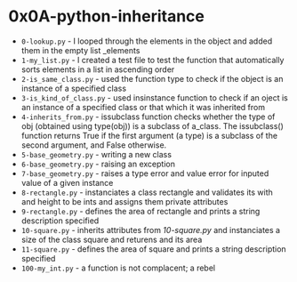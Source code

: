 # 0x0A-python-inheritance
- `0-lookup.py` - I looped through the  elements in the object and added them in the empty list _elements
- `1-my_list.py` - I created a test file to test the function that automatically sorts elements in a list in ascending order
- `2-is_same_class.py` - used the function type to check if the object is an instance of a specified class
- `3-is_kind_of_class.py` - used insinstance function to check if an oject is an instance of a specified class or that which it was inherited from
- `4-inherits_from.py` - issubclass function checks whether the type of obj (obtained using type(obj)) is a subclass of a_class. The issubclass() function returns True if the first argument (a type) is a subclass of the second argument, and False otherwise.
- `5-base_geometry.py` - writing a new class
- `6-base_geometry.py` - raising an exception
- `7-base_geometry.py` - raises a type error and value error for inputed value of a given instance
- `8-rectangle.py` - instanciates a class rectangle and validates its with and height to be ints and assigns them private attributes
- `9-rectangle.py` - defines the area of rectangle and prints a string description specified
- `10-square.py` - inherits attributes from _10-square.py_ and instanciates a size of the class square and returens and its area
- `11-square.py` - defines the area of square and prints a string description specified
- `100-my_int.py` - a function is not complacent; a rebel
